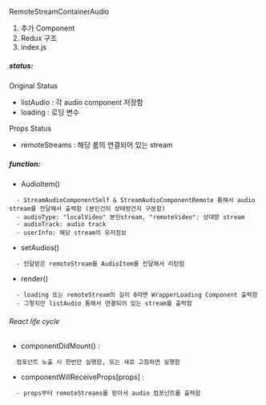 RemoteStreamContainerAudio

1. 추가 Component
2. Redux 구조
2. index.js
##### status:
Original Status
- listAudio : 각 audio component 저장함
- loading : 로딩 변수

Props Status
- remoteStreams : 해당 룸의 연결되어 있는 stream
##### function:
- AudioItem()
```
  - StreamAudioComponentSelf & StreamAudioComponentRemote 통해서 audio stream를 전달해서 출력함 (본인건이 상태방건지 구분함)
  - audioType: "localVideo" 본인stream, "remoteVideo": 상대방 stream
  - audioTrack: audio track
  - userInfo: 해당 stream의 유저정보
```
- setAudios()
```
  - 잔달받은 remoteStream를 AudioItem를 전달해서 리턴함
```
- render() 
```
  - loading 또는 remoteStream의 길이 0라면 WrapperLoading Component 출력함
  - 그렇지만 listAudio 통해서 연결되어 있는 stream를 출력함
```
###### React life cycle

- componentDidMount() :
```
  컴포넌트 노출 시 한번만 실행함, 또는 새로 고침하면 실행함
```
- componentWillReceiveProps[props] :
```
  - props부터 remoteStreams를 받아서 audio 컴포넌트를 출력함
```